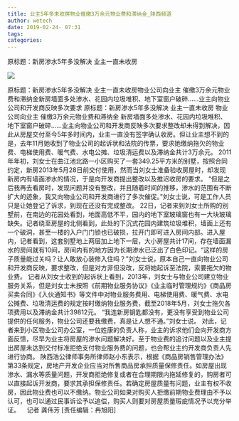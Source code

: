 ```yaml
---
title: 业主5年多未收房物业催缴3万余元物业费和滞纳金_陕西频道
author: wetech
date: 2019-02-24- 07:31
tags: 
categories: 
---
```

原标题：新房渗水5年多没解决 业主一直未收房
<!-- more -->
                
<img align="center" border="0" src="http://p2.ifengimg.com/a/2016/0810/204c433878d5cf9size1_w16_h16.png" />
                
            
原标题：新房渗水5年多没解决 业主一直未收房物业公司向业主 催缴3万余元物业费和滞纳金新房墙面多处渗水、花园内垃圾堆积、地下室窗户破碎……业主向物业公司和开发商反映多次要求
原标题：新房渗水5年多没解决 业主一直未收房
物业公司向业主 催缴3万余元物业费和滞纳金
新房墙面多处渗水、花园内垃圾堆积、地下室窗户破碎……业主向物业公司和开发商反映多次要求整改却未得到解决，因此从房屋交付至今5年多时间内，业主一直没有签字确认收房。但让业主想不到的是，去年11月她收到了物业公司的起诉状和法院的传票，要求她缴纳拖欠的物业费、电梯使用费、暖气费、水电公摊、垃圾清运费以及滞纳金共计3万余元。
2011年年初，刘女士在曲江池北路一小区购买了一套349.25平方米的别墅，按照合同约定，新房2013年5月28日前交付使用，然而当刘女士准备验收房屋时，却发现新房内有墙面渗水的情况，于是向开发商提出整改以及推迟收房的要求。
“但是之后我再去看房时，发现问题并没有整改，并且随着时间的推移，渗水的范围有不断扩大的迹象，我又向物业公司和开发商进行了多次催促。”刘女士说，可是工作人员只是让她登记了诉求，到现在还没有完成整改。
22日，记者来到刘女士所购的别墅前，在南边的花园处看到，地面高低不平，园内的地下室玻璃窗也有一大块玻璃缺失。记者绕至房屋的北侧看到，此处的下沉式花园内建筑垃圾堆积，墙面上还有一个破洞，甚至一楼的入户门门锁也已破损，拉开门即可进入房间内部。进入屋内，记者看到，这套别墅地上两层加上地下一层，大小房屋共计17间，存在墙面漏水的房间就有10间，房间内有的地方因为长期渗水已泛出了白色印记。“这样的房子质量能过关吗？让人敢放心装修入住吗？”刘女士说，原本自己一直向物业公司和开发商反映，要求整改，但是对方非但没改，反将她起诉至法院，索要拖欠的物业费。
记者从刘女士收到的起诉状上看到，2013年，刘女士与物业公司建立物业服务关系，但是刘女士未按照《前期物业服务协议》《业主临时管理规约》《商品房买卖合同》《入伙通知书》等文件中对物业服务费用、电梯使用费、暖气费、水电公摊费、垃圾清运费的规定按时缴纳物业服务费，截至2018年5月，刘女士拖欠各项费用以及滞纳金共计39812元。
“我连新房钥匙都没有，更没有享受到物业公司提供的任何服务，物业公司还要我缴费，真是让人想不通。”刘女士说。
对此，记者来到小区物业公司办公室，一位姓康的负责人称，业主的诉求他们会向开发商方面反馈，尽早为业主将房屋的渗水问题解决好。至于物业费的追讨问题以及业主提出房屋未达到交付标准拒绝支付物业服务费的问题，也会帮业主约开发商负责人先进行协商。
陕西浩公律师事务所律师赵小东表示，根据《商品房销售管理办法》第33条规定，房地产开发企业应当对所售商品房承担质量保修责任。如房屋出现渗水、漏水等质量问题，开发商拒绝修复或者在合理期限内拖延修复的，购房者可以直接起诉开发商，要求其承担保修责任。若确定房屋质量有问题，业主有权不收房，因此物业费也可以不缴纳。物业公司如果对购买人拒缴前期物业费理由不予以认可，也可以通过民事诉讼予以追偿，购买人则要对房屋质量瑕疵情况予以充分举证。   
记者 龚伟芳
[责任编辑：冉旭阳]
            
